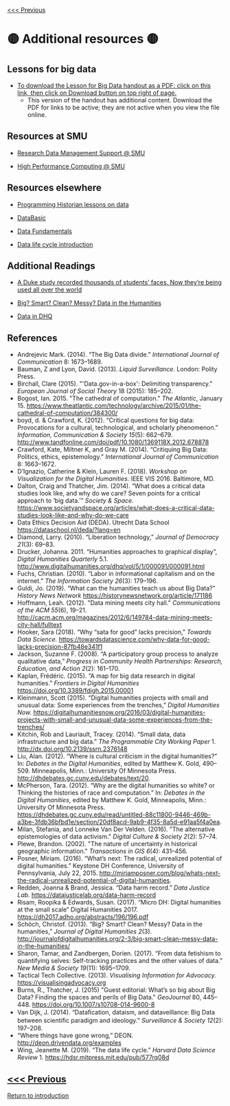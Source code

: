 [<<< Previous](async.md) 

# :yellow_circle: Additional resources :yellow_circle:

## Lessons for big data 
* [ To download the Lesson for Big Data handout as a PDF: click on this link, then click on Download button on top right of page.](https://github.com/DHRISMU/data/blob/master/sections/bigdatalessons.pdf)
    * This version of the handout has additional content. Download the PDF for links to be active; they are not active when you view the file online. 

## Resources at SMU 

* [Research Data Management Support @ SMU](https://www.smu.edu/libraries/fondren/services/data)

* [High Performance Computing @ SMU](https://www.smu.edu/OIT/Services/HPC)

## Resources elsewhere

* [Programming Historian lessons on data](https://programminghistorian.org/en/lessons/?search=data)

* [DataBasic](https://databasic.io/en/)

* [Data Fundamentals](https://pow123.github.io/UWI-Mona/02-starting-with-data.html) 

* [Data life cycle introduction](https://github.com/SouthernMethodistUniversity/datalifecycle)

## Additional Readings

* [A Duke study recorded thousands of students’ faces. Now they’re being used all over the world](https://www.dukechronicle.com/article/2019/06/duke-university-facial-recognition-data-set-study-surveillance-video-students-china-uyghur)

* [Big? Smart? Clean? Messy? Data in the Humanities](http://journalofdigitalhumanities.org/2-3/big-smart-clean-messy-data-in-the-humanities/) 

* [Data in DHQ](http://www.digitalhumanities.org/dhq/findIt?queryString=data+AND+idno%40type%3ADHQarticle-id)

## References 
* 	Andrejevic Mark. (2014). “The Big Data divide.” *International Journal of Communication* 8: 1673–1689.
* 	Bauman, Z and Lyon, David. (2013). *Liquid Surveillance.* London: Polity Press.
* 	Birchall, Clare (2015). "'Data.gov-in-a-box': Delimiting transparency." *European Journal of Social Theory* 18 (2015): 185–202.
* 	Bogost, Ian. 2015. "The cathedral of computation." *The Atlantic*, January 15. https://www.theatlantic.com/technology/archive/2015/01/the-cathedral-of-computation/384300/
* 	boyd, d. & Crawford, K. (2012). “Critical questions for big data: Provocations for a cultural, technological, and scholarly phenomenon.” *Information, Communication & Society 15*(5): 662–679. http://www.tandfonline.com/doi/pdf/10.1080/1369118X.2012.678878
* 	Crawford, Kate, Miltner K, and Gray M. (2014). “Critiquing Big Data: Politics, ethics, epistemology.” *International Journal of Communication* 8: 1663–1672.
* 	D’Ignazio, Catherine & Klein, Lauren F. (2018). *Workshop on Visualization for the Digital Humanities.* IEEE VIS 2016. Baltimore, MD.
* 	Dalton, Craig and Thatcher, Jim. (2014). “What does a critical data studies look like, and why do we care? Seven points for a critical approach to ‘big data.’” *Society & Space.* https://www.societyandspace.org/articles/what-does-a-critical-data-studies-look-like-and-why-do-we-care
* 	Data Ethics Decision Aid (DEDA). Utrecht Data School https://dataschool.nl/deda/?lang=en
* 	Diamond, Larry. (2010). “Liberation technology,” *Journal of Democracy 21*(3): 69–83.
* 	Drucker, Johanna. 2011. “Humanities approaches to graphical display”, *Digital Humanities Quarterly* 5.1. http://www.digitalhumanities.org/dhq/vol/5/1/000091/000091.html
* 	Fuchs, Christian. (2010). “Labor in informational capitalism and on the internet.” *The Information Society 26*(3): 179–196.
* 	Guldi, Jo. (2019). “What can the humanities teach us about Big Data?” *History News Network* https://historynewsnetwork.org/article/171186
* 	Hoffmann, Leah. (2012). "Data mining meets city hall.” *Communications of the ACM 55*(6), 19–21.
http://cacm.acm.org/magazines/2012/6/149784-data-mining-meets-city-hall/fulltext
* 	Hooker, Sara (2018). “Why “sata for good” lacks precision,” *Towards Data Science.* https://towardsdatascience.com/why-data-for-good-lacks-precision-87fb48e341f1
* 	Jackson, Suzanne F. (2008). “A participatory group process to analyze qualitative data,” *Progress in Community Health Partnerships: Research, Education, and Action 2*(2): 161–170.
* 	Kaplan, Frédéric. (2015). “A map for big data research in digital humanities.” *Frontiers in Digital Humanities* https://doi.org/10.3389/fdigh.2015.00001
* 	Kleinmann, Scott (2015). “Digital humanities projects with small and unusual data: Some experiences	from the trenches,”	*Digital Humanities Now.* https://digitalhumanitiesnow.org/2016/03/digital-humanities-projects-with-small-and-unusual-data-some-experiences-from-the-trenches/
* 	Kitchin, Rob and Lauriault, Tracey. (2014). “Small data, data infrastructure and big data.” *The Programmable City Working Paper* 1. http://dx.doi.org/10.2139/ssrn.2376148
* 	Liu, Alan. (2012). “Where is cultural criticism in the digital humanities?” In: *Debates in the Digital Humanities*, edited by Matthew K. Gold, 490–509. Minneapolis, Minn.: University Of Minnesota Press. http://dhdebates.gc.cuny.edu/debates/text/20.
 * 	McPherson, Tara. (2012). “Why are the digital humanities so white? or Thinking the histories of race and computation.” In: *Debates in the Digital Humanities*, edited by Matthew K. Gold, Minneapolis, Minn.: University Of Minnesota Press. https://dhdebates.gc.cuny.edu/read/untitled-88c11800-9446-469b-a3be-3fdb36bfbd1e/section/20df8acd-9ab9-4f35-8a5d-e91aa5f4a0ea.
* 	Milan, Stefania, and Lonneke Van Der Velden. (2016). "The alternative epistemologies of data activism." *Digital Culture & Society 2*(2): 57–74.
* 	Plewe, Brandon. (2002). "The nature of uncertainty in historical geographic information."
*Transactions in GIS 6*(4): 431–456.
* 	Posner,	Miriam.	(2016).	“What’s	next:	The	radical, unrealized potential of digital humanities.”	Keystone DH Conference, University of Pennsylvania, July 22, 2015. http://miriamposner.com/blog/whats-next-the-radical-unrealized-potential-of-digital-humanities.
* 	Redden,	Joanna & Brand, Jessica. “Data harm record.” *Data Justice Lab.* https://datajusticelab.org/data-harm-record
* 	Risam, Roopika & Edwards, Susan. (2017). “Micro DH: Digital humanities at the small scale”
Digital Humanities 2017. https://dh2017.adho.org/abstracts/196/196.pdf
 * 	Schöch, Christof. (2013). “Big? Smart? Clean? Messy? Data in the humanities,” *Journal of Digital	Humanities 2*(3). http://journalofdigitalhumanities.org/2-3/big-smart-clean-messy-data-in-the-humanities/
* 	Sharon, Tamar, and Zandbergen, Dorien. (2017). “From data fetishism to quantifying selves: Self-tracking practices and the other values of data.” *New Media & Society 19*(11): 1695–1709.
* 	Tactical Tech Collective. (2013).	*Visualising	Information	for	Advocacy.*
https://visualisingadvocacy.org
* 	Burns, R., Thatcher, J. (2015) "Guest editorial: What’s so big about Big Data? Finding the spaces and perils of Big Data." *GeoJournal* 80, 445–448. https://doi.org/10.1007/s10708-014-9600-8 
* 	Van Dijk, J. (2014). “Dataﬁcation, dataism, and dataveillance: Big Data between scientiﬁc paradigm and ideology.” *Surveillance & Society 12*(2): 197–208.
* 	“Where things have gone wrong,” DEON. http://deon.drivendata.org/examples
* 	Wing, Jeanette M. (2019). “The data life cycle.” *Harvard Data Science Review* 1. https://hdsr.mitpress.mit.edu/pub/577rq08d



[<<< Previous](async.md) 
-----
[Return to introduction](https://github.com/SouthernMethodistUniversity/data)
